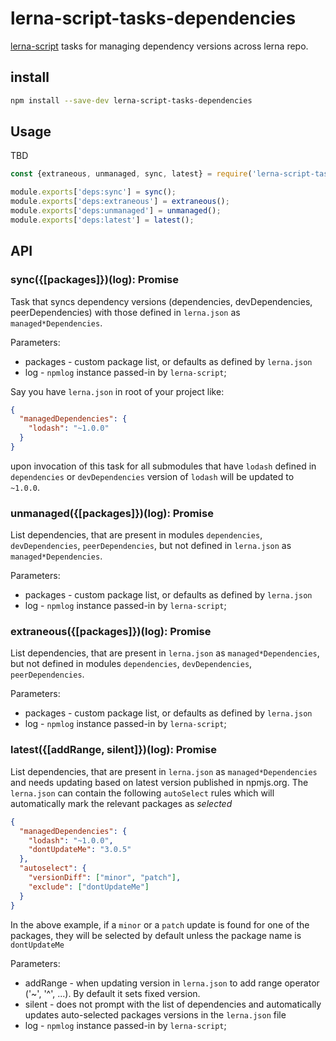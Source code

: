 # lerna-script-tasks-dependencies

[lerna-script](../..) tasks for managing dependency versions across lerna repo.

## install

```bash
npm install --save-dev lerna-script-tasks-dependencies
```

## Usage

TBD

```js
const {extraneous, unmanaged, sync, latest} = require('lerna-script-tasks-dependencies');

module.exports['deps:sync'] = sync();
module.exports['deps:extraneous'] = extraneous();
module.exports['deps:unmanaged'] = unmanaged();
module.exports['deps:latest'] = latest();
```

## API

### sync({[packages]})(log): Promise

Task that syncs dependency versions (dependencies, devDependencies, peerDependencies) with those defined in `lerna.json` as `managed*Dependencies`.

Parameters:

- packages - custom package list, or defaults as defined by `lerna.json`
- log - `npmlog` instance passed-in by `lerna-script`;

Say you have `lerna.json` in root of your project like:

```json
{
  "managedDependencies": {
    "lodash": "~1.0.0"
  }
}
```

upon invocation of this task for all submodules that have `lodash` defined in `dependencies` or `devDependencies` version of `lodash` will be updated to `~1.0.0`.

### unmanaged({[packages]})(log): Promise

List dependencies, that are present in modules `dependencies`, `devDependencies`, `peerDependencies`, but not defined in `lerna.json` as `managed*Dependencies`.

Parameters:

- packages - custom package list, or defaults as defined by `lerna.json`
- log - `npmlog` instance passed-in by `lerna-script`;

### extraneous({[packages]})(log): Promise

List dependencies, that are present in `lerna.json` as `managed*Dependencies`, but not defined in modules `dependencies`, `devDependencies`, `peerDependencies`.

Parameters:

- packages - custom package list, or defaults as defined by `lerna.json`
- log - `npmlog` instance passed-in by `lerna-script`;

### latest({[addRange, silent]})(log): Promise

List dependencies, that are present in `lerna.json` as `managed*Dependencies` and needs updating based on latest version published in npmjs.org.
The `lerna.json` can contain the following `autoSelect` rules which will automatically mark the relevant packages as _selected_

```json
{
  "managedDependencies": {
    "lodash": "~1.0.0",
    "dontUpdateMe": "3.0.5"
  },
  "autoselect": {
    "versionDiff": ["minor", "patch"],
    "exclude": ["dontUpdateMe"]
  }
}
```

In the above example, if a `minor` or a `patch` update is found for one of the packages, they will be selected by default unless the package name is `dontUpdateMe`

Parameters:

- addRange - when updating version in `lerna.json` to add range operator ('~', '^', ...). By default it sets fixed version.
- silent - does not prompt with the list of dependencies and automatically updates auto-selected packages versions in the `lerna.json` file
- log - `npmlog` instance passed-in by `lerna-script`;
